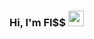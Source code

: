 ### Hi, I'm FI$$ <img src="https://s8.gifyu.com/images/979447220829032478.gif" height="25px">

<svg viewBox="0 0 115 25" xmlns="http://www.w3.org/2000/svg" xmlns:xlink="http://www.w3.org/1999/xlink">
